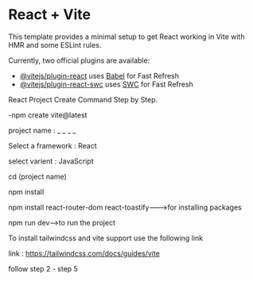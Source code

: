 # React + Vite

This template provides a minimal setup to get React working in Vite with HMR and some ESLint rules.

Currently, two official plugins are available:

- [@vitejs/plugin-react](https://github.com/vitejs/vite-plugin-react/blob/main/packages/plugin-react/README.md) uses [Babel](https://babeljs.io/) for Fast Refresh
- [@vitejs/plugin-react-swc](https://github.com/vitejs/vite-plugin-react-swc) uses [SWC](https://swc.rs/) for Fast Refresh

React Project Create Command Step by Step.

-npm create vite@latest

project name : _ _ _ _

Select a framework : React

select varient : JavaScript

cd (project name)

npm install

 npm install react-router-dom react-toastify--->for installing packages

npm run dev-->to run the project

To install tailwindcss and vite support use the following link

link : https://tailwindcss.com/docs/guides/vite

follow step 2 - step 5
